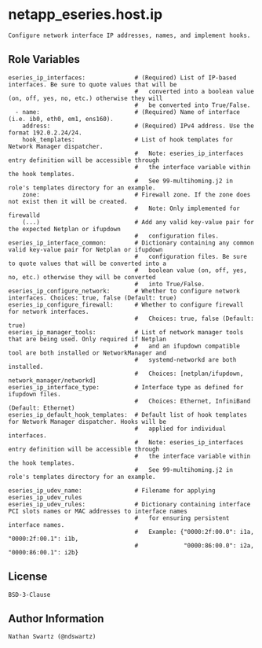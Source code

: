 # netapp_eseries.host.ip
    Configure network interface IP addresses, names, and implement hooks.

## Role Variables
    eseries_ip_interfaces:              # (Required) List of IP-based interfaces. Be sure to quote values that will be
                                        #   converted into a boolean value (on, off, yes, no, etc.) otherwise they will
                                        #   be converted into True/False.
      - name:                           # (Required) Name of interface (i.e. ib0, eth0, em1, ens160).
        address:                        # (Required) IPv4 address. Use the format 192.0.2.24/24.
        hook_templates:                 # List of hook templates for Network Manager dispatcher.
                                        #   Note: eseries_ip_interfaces entry definition will be accessible through
                                        #   the interface variable within the hook templates.
                                        #   See 99-multihoming.j2 in role's templates directory for an example.
        zone:                           # Firewall zone. If the zone does not exist then it will be created.
                                        #   Note: Only implemented for firewalld
        (...)                           # Add any valid key-value pair for the expected Netplan or ifupdown
                                        #   configuration files.
    eseries_ip_interface_common:        # Dictionary containing any common valid key-value pair for Netplan or ifupdown
                                        #   configuration files. Be sure to quote values that will be converted into a
                                        #   boolean value (on, off, yes, no, etc.) otherwise they will be converted
                                        #   into True/False.
    eseries_ip_configure_network:       # Whether to configure network interfaces. Choices: true, false (Default: true)
    eseries_ip_configure_firewall:      # Whether to configure firewall for network interfaces.
                                        #   Choices: true, false (Default: true)
    eseries_ip_manager_tools:           # List of network manager tools that are being used. Only required if Netplan
                                        #   and an ifupdown compatible tool are both installed or NetworkManager and
                                        #   systemd-networkd are both installed.
                                        #   Choices: [netplan/ifupdown, network_manager/networkd]
    eseries_ip_interface_type:          # Interface type as defined for ifupdown files.
                                        #   Choices: Ethernet, InfiniBand (Default: Ethernet)
    eseries_ip_default_hook_templates:  # Default list of hook templates for Network Manager dispatcher. Hooks will be
                                        #   applied for individual interfaces.
                                        #   Note: eseries_ip_interfaces entry definition will be accessible through
                                        #   the interface variable within the hook templates.
                                        #   See 99-multihoming.j2 in role's templates directory for an example.

    eseries_ip_udev_name:               # Filename for applying eseries_ip_udev_rules
    eseries_ip_udev_rules:              # Dictionary containing interface PCI slots names or MAC addresses to interface names
                                        #   for ensuring persistent interface names.
                                        #   Example: {"0000:2f:00.0": i1a, "0000:2f:00.1": i1b,
                                        #             "0000:86:00.0": i2a, "0000:86:00.1": i2b}

## License
    BSD-3-Clause

## Author Information
    Nathan Swartz (@ndswartz)

